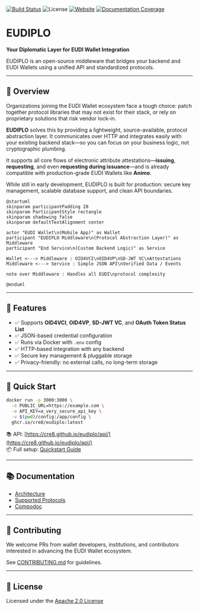 [![Build Status](https://github.com/cre8/eudiplo/actions/workflows/ci.yml/badge.svg)](https://github.com/cre8/eudiplo/actions)
![License](https://img.shields.io/github/license/cre8/eudiplo)
[![Website](https://img.shields.io/badge/website-eudiplo-blue)](https://cre8.github.io/eudiplo/)
[![Documentation Coverage](https://cre8.github.io/eudiplo/compodoc/images/coverage-badge-documentation.svg)](https://cre8.github.io/eudiplo/compodoc/coverage.html)

# EUDIPLO

**Your Diplomatic Layer for EUDI Wallet Integration**

EUDIPLO is an open-source middleware that bridges your backend and EUDI Wallets
using a unified API and standardized protocols.

---

## 🧭 Overview

Organizations joining the EUDI Wallet ecosystem face a tough choice: patch
together protocol libraries that may not exist for their stack, or rely on
proprietary solutions that risk vendor lock-in.

**EUDIPLO** solves this by providing a lightweight, source-available, protocol
abstraction layer. It communicates over HTTP and integrates easily with your
existing backend stack—so you can focus on your business logic, not
cryptographic plumbing.

It supports all core flows of electronic attribute attestations—**issuing**,
**requesting**, and even **requesting during issuance**—and is already
compatible with production-grade EUDI Wallets like **Animo**.

While still in early development, EUDIPLO is built for production: secure key
management, scalable database support, and clean API boundaries.

```plantuml
@startuml
skinparam participantPadding 20
skinparam ParticipantStyle rectangle
skinparam shadowing false
skinparam defaultTextAlignment center

actor "EUDI Wallet\n(Mobile App)" as Wallet
participant "EUDIPLO Middleware\n(Protocol Abstraction Layer)" as Middleware
participant "End Service\n(Custom Backend Logic)" as Service

Wallet <---> Middleware : OID4VCI\nOID4VP\nSD-JWT VC\nAttestations
Middleware <---> Service : Simple JSON API\nVerified Data / Events

note over Middleware : Handles all EUDI\nprotocol complexity

@enduml
```

---

## 🧩 Features

- ✅ Supports **OID4VCI**, **OID4VP**, **SD-JWT VC**, and **OAuth Token Status
  List**
- ✅ JSON-based credential configuration
- ✅ Runs via Docker with `.env` config
- ✅ HTTP-based integration with any backend
- ✅ Secure key management & pluggable storage
- ✅ Privacy-friendly: no external calls, no long-term storage

---

## 🚀 Quick Start

```bash
docker run -p 3000:3000 \
  -e PUBLIC_URL=https://example.com \
  -e API_KEY=a_very_secure_api_key \
  -v $(pwd)/config:/app/config \
  ghcr.io/cre8/eudiplo:latest
```

📚 API:
[https://cre8.github.io/eudiplo/api/](https://cre8.github.io/eudiplo/api/)  
📦 Full setup:
[Quickstart Guide](https://cre8.github.io/eudiplo/getting-started/quick-start/)

---

## 📚 Documentation

- [Architecture](https://cre8.github.io/eudiplo/architecture/overview/)
- [Supported Protocols](https://cre8.github.io/eudiplo/#supported-protocols)
- [Compodoc](https://cre8.github.io/eudiplo/compodoc/)

---

## 🤝 Contributing

We welcome PRs from wallet developers, institutions, and contributors interested
in advancing the EUDI Wallet ecosystem.

See [CONTRIBUTING.md](CONTRIBUTING.md) for guidelines.

---

## 📝 License

Licensed under the [Apache 2.0 License](LICENSE)
